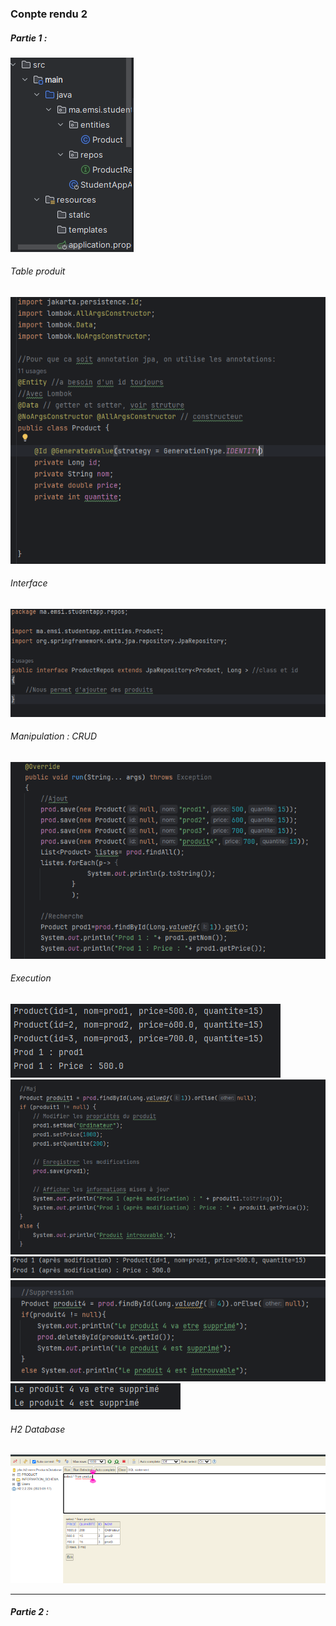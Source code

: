 <h3>Conpte rendu 2</h3>
<h5>Partie 1 :</h5>

<img src="img/cap0.png">

<h6>Table produit </h6>
<img src="img/cap1.png">


<h6>Interface </h6>
<img src="img/cap2.png">

<h6>Manipulation : CRUD </h6>
<img src="img/cap3.png">

<h6>Execution </h6>
<img src="img/exec.png">

<img src="img/cap4Maj.png">
<img src="img/maj.png">

<img src="img/cap5Supp.png">
<img src="img/supp.png">

<h6>H2 Database </h6>
<img src="img/h2.png">


<hr>
<h5>Partie 2 :</h5>